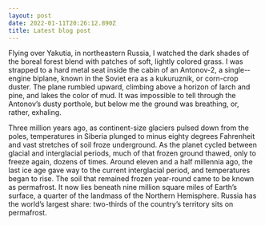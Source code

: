 ```yaml
---
layout: post
date: 2022-01-11T20:26:12.890Z
title: Latest blog post
---
```

Flying over Yakutia, in northeastern Russia, I watched the dark shades of the boreal forest blend with patches of soft, lightly colored grass. I was strapped to a hard metal seat inside the cabin of an Antonov-2, a single-­engine biplane, known in the Soviet era as a kukuruznik, or corn-crop duster. The plane rumbled upward, climbing above a horizon of larch and pine, and lakes the color of mud. It was impossible to tell through the Antonov’s dusty porthole, but below me the ground was breathing, or, rather, exhaling.

Three million years ago, as continent-­size glaciers pulsed down from the poles, temperatures in Siberia plunged to minus eighty degrees Fahrenheit and vast stretches of soil froze underground. As the planet cycled between glacial and interglacial periods, much of that frozen ground thawed, only to freeze again, dozens of times. Around eleven and a half millennia ago, the last ice age gave way to the current interglacial period, and temperatures began to rise. The soil that remained frozen year-round came to be known as permafrost. It now lies beneath nine million square miles of Earth’s surface, a quarter of the landmass of the Northern Hemisphere. Russia has the world’s largest share: two-thirds of the country’s territory sits on permafrost.

